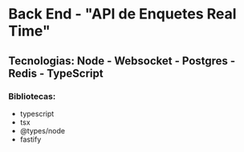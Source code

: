 # Back End - "API de Enquetes Real Time"

## Tecnologias: Node - Websocket - Postgres - Redis - TypeScript

### Bibliotecas:

- typescript
- tsx
- @types/node
- fastify
